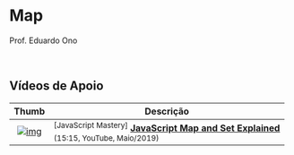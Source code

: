 
# Map

Prof. Eduardo Ono

<br>

## Vídeos de Apoio

| Thumb | Descrição |
| :-: | --- |
| [![img](https://img.youtube.com/vi/hLgUTM3FOII/default.jpg)](https://www.youtube.com/watch?v=hLgUTM3FOII) | <sup>[JavaScript Mastery]</sup> [__JavaScript Map and Set Explained__](https://www.youtube.com/watch?v=hLgUTM3FOII) <br> <sub>(15:15, YouTube, Maio/2019)</sub>
<br>
